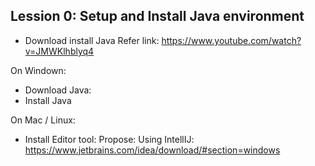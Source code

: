 ## Lession 0: Setup and Install Java environment

- Download install Java
Refer link: https://www.youtube.com/watch?v=JMWKlhblyq4

On Windown:
+ Download Java:
+ Install Java

On Mac / Linux:

- Install Editor tool:
Propose: Using IntellIJ: https://www.jetbrains.com/idea/download/#section=windows

